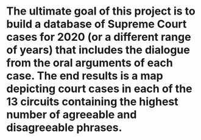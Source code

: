 # The ultimate goal of this project is to build a database of Supreme Court cases for 2020 (or a different range of years) that includes the dialogue from the oral arguments of each case. The end results is a map depicting court cases in each of the 13 circuits containing the highest number of agreeable and disagreeable phrases. 
